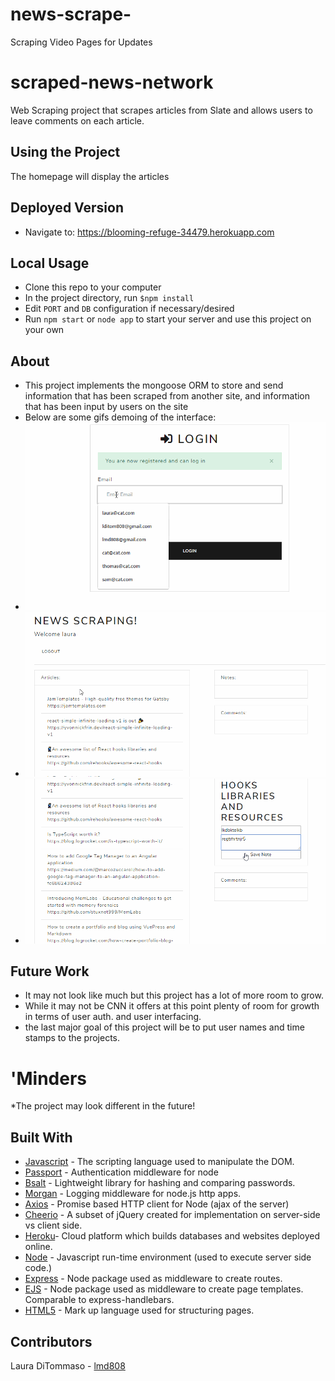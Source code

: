 # news-scrape-
Scraping Video Pages for Updates 

# scraped-news-network
Web Scraping project that scrapes articles from Slate and allows users to leave comments on each article.

## Using the Project
The homepage will display the articles

## Deployed Version 
* Navigate to: https://blooming-refuge-34479.herokuapp.com

## Local Usage
* Clone this repo to your computer
* In the project directory, run `$npm install`
* Edit `PORT` and `DB` configuration if necessary/desired 
* Run `npm start` or `node app` to start your server and use this project on your own

## About
* This project implements the mongoose ORM to store and send information that has been scraped from another site, and information that has been input by users on the site  
* Below are some gifs demoing of the interface:
* ![Login](./images/demo1.gif)
* ![Interface1](./images/demo2.gif)
* ![Interface2](./images/demo3.gif)

## Future Work 
* It may not look like much but this project has a lot of more room to grow. 
* While it may not be CNN it offers at this point plenty of room for growth in terms of user auth. and user interfacing. 
* the last major goal of this project will be to put user names and time stamps to the projects. 

# 'Minders
*The project may look different in the future!

## Built With
* [Javascript](https://www.javascript.com/) - The scripting language used to manipulate the DOM. 
* [Passport](https://www.npmjs.com/package/passport) - Authentication middleware for node   
* [Bsalt](https://www.npmjs.com/package/bcryptjs) - Lightweight library for hashing and comparing passwords. 
* [Morgan](https://www.npmjs.com/package/morgan) - Logging middleware for node.js http apps. 
* [Axios](https://www.npmjs.com/package/axios) - Promise based HTTP client for Node (ajax of the server)
* [Cheerio](https://www.npmjs.com/package/cheerio) - A subset of jQuery created for implementation on server-side vs client side. 
* [Heroku](https://www.heroku.com/)- Cloud platform which builds databases and websites deployed online. 
* [Node](https://nodejs.org/en) - Javascript run-time environment (used to execute server side code.)
* [Express](https://www.npmjs.com/package/express) - Node package used as middleware to create routes.
* [EJS](https://www.npmjs.com/package/EJS) - Node package used as middleware to create page templates. Comparable to express-handlebars.
* [HTML5](https://developer.mozilla.org/en-US/docs/Web/Guide/HTML/HTML5) - Mark up language used for structuring pages. 



## Contributors
Laura DiTommaso - [lmd808](https://github.com/lmd808)